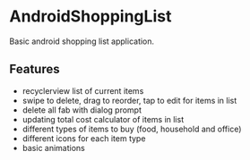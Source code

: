 # AndroidShoppingList

Basic android shopping list application.

## Features
- recyclerview list of current items
- swipe to delete, drag to reorder, tap to edit for items in list
- delete all fab with dialog prompt
- updating total cost calculator of items in list
- different types of items to buy (food, household and office)
- different icons for each item type
- basic animations
